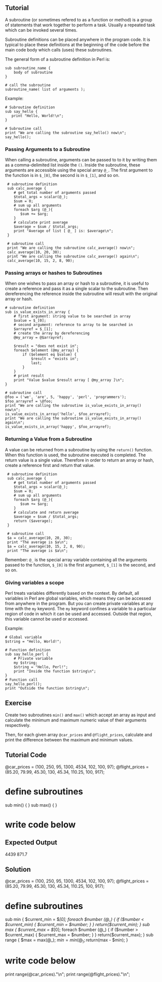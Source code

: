 Tutorial
--------
A subroutine (or sometimes refered to as a function or method) is a group of statements that work together to perform a task. Usually a repeated task which can be invoked several times.

Subroutine definitions can be placed anywhere in the program code. It is typical to place these definitions at the beginning of the code before the main code body which calls (uses) these subroutines.

The general form of a subroutine definition in Perl is:

    sub subroutine_name {
    	body of subroutine
    }

    # call the subroutine
    subroutine_name( list of arguments );

Example:

	# Subroutine definition
	sub say_hello {
	   print "Hello, World!\n";
	}

	# Subroutine call
    print "We are calling the subroutine say_hello() now\n";
	say_hello();

### Passing Arguments to a Subroutine

When calling a subroutine, arguments can be passed to to it by writing them as a comma-delimited list inside the `()`.
Inside the subroutine, these arguments are accessible using the special array `@_`. The first argument to the function is in `$_[0]`, the second is in `$_[1]`, and so on.

     # subroutine definition
     sub calc_average {
        # get total number of arguments passed
        $total_args = scalar(@_);
        $sum = 0;
	    # sum up all arguments
        foreach $arg (@_){
           $sum += $arg;
        }
        # calculate print average
        $average = $sum / $total_args;
        print "Average of list [ @_ ] is: $average\n";
     }

     # subroutine call
     print "We are calling the subroutine calc_average() now\n";
     calc_average(10, 20, 30);
     print "We are calling the subroutine calc_average() again\n";
     calc_average(10, 15, 2, 8, 90);

### Passing arrays or hashes to Subroutines

When one wishes to pass an array or hash to a subroutine, it is useful to create a reference and pass it as a single scalar to the subroutine. Then dereferencing the reference inside the subroutine will result with the original array or hash.

    # subroutine definition
    sub is_value_exists_in_array {
        # first argument: string value to be searched in array
        $value = $_[0];
        # second argument: reference to array to be searched in
        $arrayref = $_[1];
        # create the array by dereferencing
        @my_array = @$arrayref;
        
        $result = "does not exist in";
        foreach $element (@my_array) {
            if ($element eq $value) {
                $result = "exists in";
                last;
            }
        }
        # print result
        print "Value $value $result array [ @my_array ]\n";
    }

    # subroutine call
    @foo = ('we', 'are', 5, 'happy', 'perl', 'programmers');
    $foo_arrayref = \@foo;
    print "We are calling the subroutine is_value_exists_in_array() now\n";
    is_value_exists_in_array('hello', $foo_arrayref);
    print "We are calling the subroutine is_value_exists_in_array() again\n";
    is_value_exists_in_array('happy', $foo_arrayref);


### Returning a Value from a Subroutine

A value can be returned from a subroutine by using the `return()` function. When this function is used, the subroutine executed is completed. The return value is a single value. Therefore in order to return an array or hash, create a reference first and return that value.

     # subroutine definition
     sub calc_average {
        # get total number of arguments passed
        $total_args = scalar(@_);
        $sum = 0;
	    # sum up all arguments
        foreach $arg (@_){
           $sum += $arg;
        }
        # calculate and return average
        $average = $sum / $total_args;
        return ($average);
     }

     # subroutine call
     $a = calc_average(10, 20, 30);
     print "The average is $a\n";
     $a = calc_average(10, 15, 2, 8, 90);
     print "The average is $a\n";


Remember: `@_` is the special array variable containing all the arguments passed to the function, `$_[0]` is the first argument, `$_[1]` is the second, and so on.

### Giving variables a scope

Perl treats variables differently based on the context. By default, all variables in Perl are global variables, which means they can be accessed from anywhere in the program. But you can create private variables at any time with the `my` keyword. The `my` keyword confines a variable to a particular region of code in which it can be used and accessed. Outside that region, this variable cannot be used or accessed.

Example:

    # Global variable
    $string = "Hello, World!";

    # Function definition
    sub say_hello_perl {
        # Private variable
        my $string;
        $string = "Hello, Perl!";
        print "Inside the function $string\n";
    }
    # Function call
    say_hello_perl();
    print "Outside the function $string\n";

Exercise
-------------
Create two subroutines `min()` and `max()` which accept an array as input and calculate the minimum and maximum numeric value of their arguments respectively.

Then, for each given array `@car_prices` and `@flight_prices`, calculate and print the difference between the maximum and minimum values.

Tutorial Code
-------------
@car_prices = (100, 250, 95, 1300, 4534, 102, 100, 97);
@flight_prices = (85.20, 79.99, 45.30, 130, 45.34, 110.25, 100, 917);
# define subroutines
sub min() {
}
sub max() {
}
# write code below

Expected Output
---------------
4439
871.7

Solution
--------

@car_prices = (100, 250, 95, 1300, 4534, 102, 100, 97);
@flight_prices = (85.20, 79.99, 45.30, 130, 45.34, 110.25, 100, 917);
# define subroutines
sub min {
    $current_min = $_[0];
    foreach $number (@_) {
        if ($number < $current_min) {
            $current_min = $number;
        }
    }
    return($current_min);
}
sub max {
    $current_max = $_[0];
        foreach $number (@_) {
            if ($number > $current_max) {
                $current_max = $number;
            }
        }
    return($current_max);
}
sub range {
    $max = max(@_);
    $min = min(@_);
    return($max - $min);
}
# write code below
print range(@car_prices)."\n";
print range(@flight_prices)."\n";